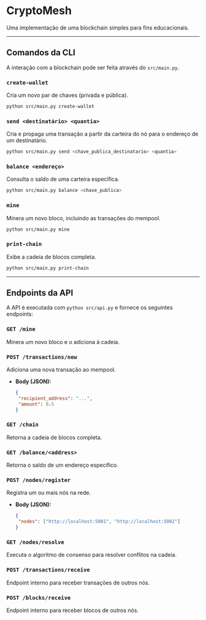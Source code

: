 # CryptoMesh

Uma implementação de uma blockchain simples para fins educacionais.

---

## Comandos da CLI

A interação com a blockchain pode ser feita através do `src/main.py`.

### `create-wallet`

Cria um novo par de chaves (privada e pública).

```bash
python src/main.py create-wallet
```

### `send <destinatário> <quantia>`

Cria e propaga uma transação a partir da carteira do nó para o endereço de um destinatário.

```bash
python src/main.py send <chave_publica_destinatario> <quantia>
```

### `balance <endereço>`

Consulta o saldo de uma carteira específica.

```bash
python src/main.py balance <chave_publica>
```

### `mine`

Minera um novo bloco, incluindo as transações do mempool.

```bash
python src/main.py mine
```

### `print-chain`

Exibe a cadeia de blocos completa.

```bash
python src/main.py print-chain
```

---

## Endpoints da API

A API é executada com `python src/api.py` e fornece os seguintes endpoints:

### `GET /mine`

Minera um novo bloco e o adiciona à cadeia.

### `POST /transactions/new`

Adiciona uma nova transação ao mempool.

*   **Body (JSON):**
    ```json
    {
     "recipient_address": "...",
     "amount": 0.5
    }
    ```

### `GET /chain`

Retorna a cadeia de blocos completa.

### `GET /balance/<address>`

Retorna o saldo de um endereço específico.

### `POST /nodes/register`

Registra um ou mais nós na rede.

*   **Body (JSON):**
    ```json
    {
     "nodes": ["http://localhost:5001", "http://localhost:5002"]
    }
    ```

### `GET /nodes/resolve`

Executa o algoritmo de consenso para resolver conflitos na cadeia.

### `POST /transactions/receive`

Endpoint interno para receber transações de outros nós.

### `POST /blocks/receive`

Endpoint interno para receber blocos de outros nós.